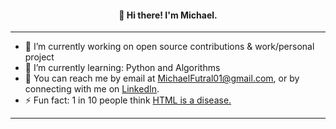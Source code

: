 <h4 align="center" >👋 Hi there! I'm Michael.</h4>
<hr/>

<!--
**Michael-Futral/Michael-Futral** is a ✨ _special_ ✨ repository because its `README.md` (this file) appears on your GitHub profile.

Here are some ideas to get you started:-->

- 🔭 I’m currently working on open source contributions & work/personal project
- 🌱 I’m currently learning: Python and Algorithms
- 💬 You can reach me by email at <a href='mailto:MicahelFutral01@gmail.com'>MichaelFutral01@gmail.com</a>, or by connecting with me on <a href="linkedin.com/in/michael-futral">LinkedIn</a>.
- ⚡ Fun fact: 1 in 10 people think <a href="https://www.latimes.com/business/technology/la-fi-tn-1-10-americans-html-std-study-finds-20140304-story.html#axzz2v1X0Ct00">HTML is a disease.</a> 

<hr/>
